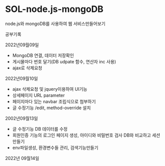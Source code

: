 # SOL-node.js-mongoDB
node.js와 mongoDB를 사용하여 웹 서비스만들어보기



공부기록

2022년09월09일
- MongoDB 연결, 데이터 저장확인
- 게시물마다 번호 달기(DB udpate 함수, 연산자 inc 사용)
- ajax로 삭제요청


2022년09월10일
- ajax 삭제요청 및 jquery이용하여 UI기능
- 상세페이지 URL parameter
- 페이지마다 있는 navbar 조립식으로 첨부하기
- 글 수정기능 /edit, method-override 설치

2002년09월13일
- 글 수정기능 DB 데이터를 수정
- 회원인증 기능의 로그인 페이지 생성, 아이디와 비밀번호 검사 DB와 비교하고 세션만들기
- env파일생성, 환경변수들 관리, 검색기능만들기

2022년 09월14일
